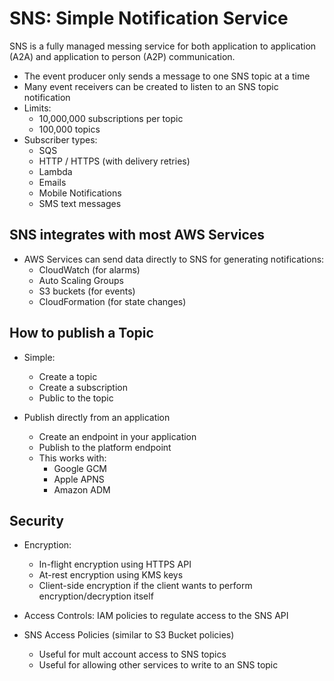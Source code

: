 # SNS: Simple Notification Service

SNS is a fully managed messing service for both application to application (A2A) and application to person (A2P) communication.

- The event producer only sends a message to one SNS topic at a time
- Many event receivers can be created to listen to an SNS topic notification
- Limits:
    - 10,000,000 subscriptions per topic
    - 100,000 topics
- Subscriber types:
    - SQS
    - HTTP / HTTPS (with delivery retries)
    - Lambda
    - Emails
    - Mobile Notifications
    - SMS text messages

## SNS integrates with most AWS Services
- AWS Services can send data directly to SNS for generating notifications:
    - CloudWatch (for alarms)
    - Auto Scaling Groups
    - S3 buckets (for events)
    - CloudFormation (for state changes)

## How to publish a Topic
- Simple:
    - Create a topic
    - Create a subscription
    - Public to the topic

- Publish directly from an application
    - Create an endpoint in your application
    - Publish to the platform endpoint
    - This works with:
        - Google GCM
        - Apple APNS
        - Amazon ADM

## Security
- Encryption:
    - In-flight encryption using HTTPS API
    - At-rest encryption using KMS keys
    - Client-side encryption if the client wants to perform encryption/decryption itself

- Access Controls: IAM policies to regulate access to the SNS API

- SNS Access Policies (similar to S3 Bucket policies)
    - Useful for mult account access to SNS topics
    - Useful for allowing other services to write to an SNS topic

